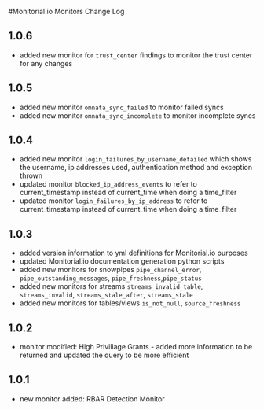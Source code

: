 #Monitorial.io Monitors Change Log

## 1.0.6
* added new monitor for `trust_center` findings to monitor the trust center for any changes

## 1.0.5
* added new monitor `omnata_sync_failed` to monitor failed syncs
* added new monitor `omnata_sync_incomplete` to monitor incomplete syncs

## 1.0.4
* added new monitor `login_failures_by_username_detailed` which shows the username, ip addresses used, authentication method and exception thrown
* updated monitor `blocked_ip_address_events` to refer to current_timestamp instead of current_time when doing a time_filter
* updated monitor `login_failures_by_ip_address` to refer to current_timestamp instead of current_time when doing a time_filter

## 1.0.3
* added version information to yml definitions for Monitorial.io purposes
* updated Monitorial.io documentation generation python scripts
* added new monitors for snowpipes `pipe_channel_error`, `pipe_outstanding_messages`, `pipe_freshness`,`pipe_status`
* added new monitors for streams `streams_invalid_table`, `streams_invalid`, `streams_stale_after`, `streams_stale`
* added new monitors for tables/views `is_not_null`, `source_freshness`

## 1.0.2
* monitor modified: High Priviliage Grants - added more information to be returned and updated the query to be more efficient

## 1.0.1
* new monitor added: RBAR Detection Monitor
